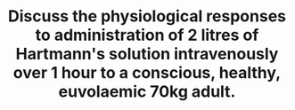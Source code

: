 ---
title: "Discuss the physiological responses to administration of 2 litres of Hartmann's solution intravenously over 1 hour to a conscious, healthy, euvolaemic 70kg adult."
entityType: SAQ
exam: PEX
college: ANZCA
year: 2019
sitting: B
question: 10
passRate: 43
EC_expectedDomains:
- "Required statements that predominant distribution would be to extracellular fluid with correct amounts or proportion remaining intravascularly & then some moving intracellular due to hypoosmolar nature. Central integration with baroreceptor responses both high & low pressure & their significance was expected. The renal response including mention of ANP, ADH & RAAS required some explanation & details"
EC_extraCredit:
- "Even though not specifically asked, did make for a more complete answer & explanation"
- "Timing of fluid movements (half-life) added to a more complete explanation."
- "Predominant effects of increased venous return & increased pre- load with effects on blood pressure & venous capacitance allowed for a more comprehensive explanation of the cardiovascular consequences"
- "Extra credit was given for including content of the metabolic effects of the metabolism of lactate via the Cori cycle in the liver. Inclusion of the decrease in body temperature due to the potential for unwarmed volume of fluid also was rewarded"
EC_errorsCommon:
- "incorrect reading of the question as 1L over 2 hours & underestimation of the effects & responses."
- "Inclusion of generic facts about fluid distribution & ion movements not directly related to the specifics of the question did not attract marks."
- "Confusion over acid-base effects, osmolar & ionic changes"
- "No values given for composition of Hartmann’s solution made it difficult for full explanation of fluid distribution & osmolar changes."
---